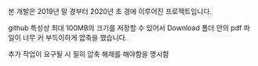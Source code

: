 본 개발은 2019년 말 경부터 2020년 초 경에 이루어진 프로젝트입니다.

github 특성상 최대 100MB의 크기를 저장할 수 있어서 Download 폴더 안의 pdf 파일이 너무 커 부득이하게 압축을 했습니다.

추가 작업이 요구될 시 필히 압축 해제를 해야함을 명시함
